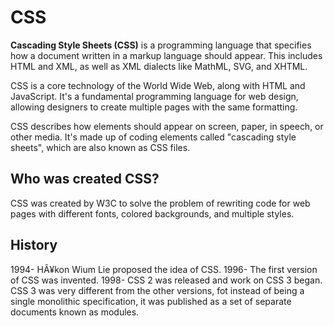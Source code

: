 # CSS

**Cascading Style Sheets (CSS)** is a programming language that specifies how a document written in a markup language should appear. This includes HTML and XML, as well as XML dialects like MathML, SVG, and XHTML.

CSS is a core technology of the World Wide Web, along with HTML and JavaScript. It's a fundamental programming language for web design, allowing designers to create multiple pages with the same formatting.

CSS describes how elements should appear on screen, paper, in speech, or other media. It's made up of coding elements called "cascading style sheets", which are also known as CSS files. 


## Who was created CSS?

CSS was created by W3C to solve the problem of rewriting code for web pages with different fonts, colored backgrounds, and multiple styles.

## History

1994- HÃ¥kon Wium Lie proposed the idea of CSS. 1996- The first version of CSS was invented. 1998- CSS 2 was released and work on CSS 3 began. CSS 3 was very different from the other versions, fot instead of being a single monolithic specification, it was published as a set of separate documents known as modules.
